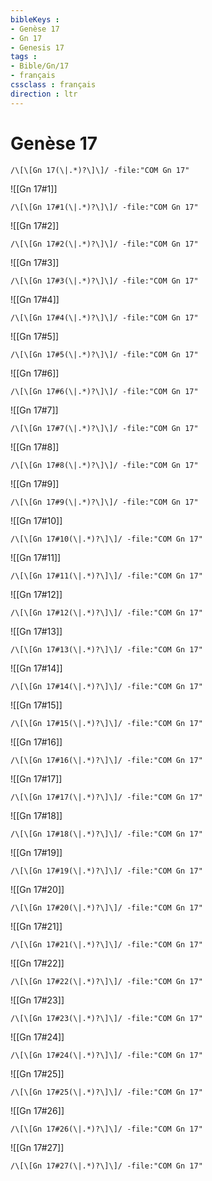 ```yaml
---
bibleKeys : 
- Genèse 17
- Gn 17
- Genesis 17
tags : 
- Bible/Gn/17
- français
cssclass : français
direction : ltr
---
```


# Genèse 17

```query
/\[\[Gn 17(\|.*)?\]\]/ -file:"COM Gn 17"
```



![[Gn 17#1]]

```query
/\[\[Gn 17#1(\|.*)?\]\]/ -file:"COM Gn 17"
```

![[Gn 17#2]]

```query
/\[\[Gn 17#2(\|.*)?\]\]/ -file:"COM Gn 17"
```

![[Gn 17#3]]

```query
/\[\[Gn 17#3(\|.*)?\]\]/ -file:"COM Gn 17"
```

![[Gn 17#4]]

```query
/\[\[Gn 17#4(\|.*)?\]\]/ -file:"COM Gn 17"
```

![[Gn 17#5]]

```query
/\[\[Gn 17#5(\|.*)?\]\]/ -file:"COM Gn 17"
```

![[Gn 17#6]]

```query
/\[\[Gn 17#6(\|.*)?\]\]/ -file:"COM Gn 17"
```

![[Gn 17#7]]

```query
/\[\[Gn 17#7(\|.*)?\]\]/ -file:"COM Gn 17"
```

![[Gn 17#8]]

```query
/\[\[Gn 17#8(\|.*)?\]\]/ -file:"COM Gn 17"
```

![[Gn 17#9]]

```query
/\[\[Gn 17#9(\|.*)?\]\]/ -file:"COM Gn 17"
```

![[Gn 17#10]]

```query
/\[\[Gn 17#10(\|.*)?\]\]/ -file:"COM Gn 17"
```

![[Gn 17#11]]

```query
/\[\[Gn 17#11(\|.*)?\]\]/ -file:"COM Gn 17"
```

![[Gn 17#12]]

```query
/\[\[Gn 17#12(\|.*)?\]\]/ -file:"COM Gn 17"
```

![[Gn 17#13]]

```query
/\[\[Gn 17#13(\|.*)?\]\]/ -file:"COM Gn 17"
```

![[Gn 17#14]]

```query
/\[\[Gn 17#14(\|.*)?\]\]/ -file:"COM Gn 17"
```

![[Gn 17#15]]

```query
/\[\[Gn 17#15(\|.*)?\]\]/ -file:"COM Gn 17"
```

![[Gn 17#16]]

```query
/\[\[Gn 17#16(\|.*)?\]\]/ -file:"COM Gn 17"
```

![[Gn 17#17]]

```query
/\[\[Gn 17#17(\|.*)?\]\]/ -file:"COM Gn 17"
```

![[Gn 17#18]]

```query
/\[\[Gn 17#18(\|.*)?\]\]/ -file:"COM Gn 17"
```

![[Gn 17#19]]

```query
/\[\[Gn 17#19(\|.*)?\]\]/ -file:"COM Gn 17"
```

![[Gn 17#20]]

```query
/\[\[Gn 17#20(\|.*)?\]\]/ -file:"COM Gn 17"
```

![[Gn 17#21]]

```query
/\[\[Gn 17#21(\|.*)?\]\]/ -file:"COM Gn 17"
```

![[Gn 17#22]]

```query
/\[\[Gn 17#22(\|.*)?\]\]/ -file:"COM Gn 17"
```

![[Gn 17#23]]

```query
/\[\[Gn 17#23(\|.*)?\]\]/ -file:"COM Gn 17"
```

![[Gn 17#24]]

```query
/\[\[Gn 17#24(\|.*)?\]\]/ -file:"COM Gn 17"
```

![[Gn 17#25]]

```query
/\[\[Gn 17#25(\|.*)?\]\]/ -file:"COM Gn 17"
```

![[Gn 17#26]]

```query
/\[\[Gn 17#26(\|.*)?\]\]/ -file:"COM Gn 17"
```

![[Gn 17#27]]

```query
/\[\[Gn 17#27(\|.*)?\]\]/ -file:"COM Gn 17"
```

